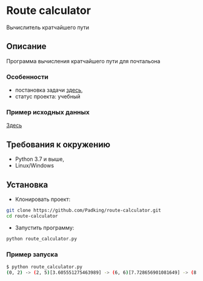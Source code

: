 # Route calculator

Вычислитель кратчайшего пути

## Описание

Программа вычисления кратчайшего пути для почтальона

### Особенности

- постановка задачи [здесь](https://github.com/mnv/python-basics#описание-задачи),
- статус проекта: учебный

### Пример исходных данных

[Здесь](places.json)

## Требования к окружению

* Python 3.7 и выше,
* Linux/Windows

## Установка

- Клонировать проект:
```sh
git clone https://github.com/Padking/route-calculator.git
cd route-calculator
```
- Запустить программу:
```sh
python route_calculator.py
```

### Пример запуска

```sh
$ python route_calculator.py
(0, 2) -> (2, 5)[3.605551275463989] -> (6, 6)[7.728656901081649] -> (8, 3)[11.334208176545639] -> (5, 2)[14.496485836714019] -> (0, 2)[19.49648583671402] = 19.49648583671402
```
